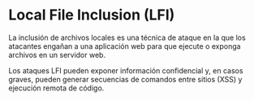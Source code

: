  # Local File Inclusion (LFI)
 
La inclusión de archivos locales es una técnica de ataque en la que los atacantes engañan a una aplicación web para que ejecute o exponga archivos en un servidor web. 

Los ataques LFI pueden exponer información confidencial y, en casos graves, pueden generar secuencias de comandos entre sitios (XSS) y ejecución remota de código.